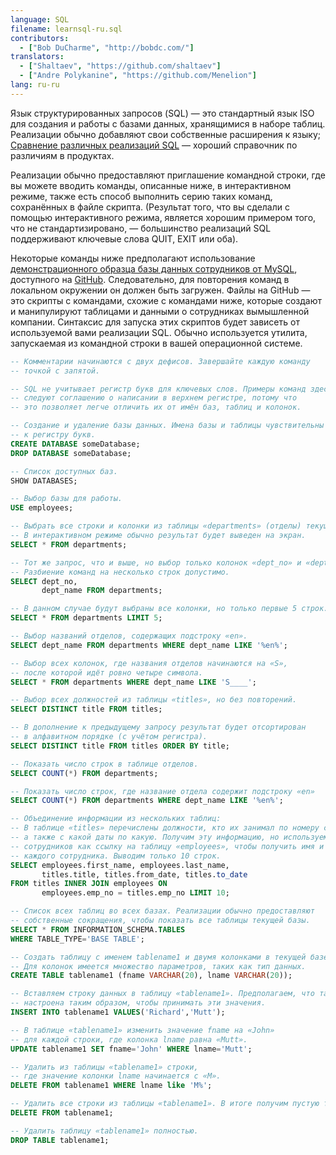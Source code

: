 ```yaml
---
language: SQL
filename: learnsql-ru.sql
contributors:
  - ["Bob DuCharme", "http://bobdc.com/"]
translators:
  - ["Shaltaev", "https://github.com/shaltaev"]
  - ["Andre Polykanine", "https://github.com/Menelion"]
lang: ru-ru
---
```


Язык структурированных запросов (SQL) — это стандартный язык ISO для создания
и работы с базами данных, хранящимися в наборе таблиц. Реализации обычно
добавляют свои собственные расширения к языку;
[Сравнение различных реализаций SQL](http://troels.arvin.dk/db/rdbms/) — хороший справочник по различиям в продуктах.

Реализации обычно предоставляют приглашение командной строки, где вы можете
вводить команды, описанные ниже, в интерактивном режиме, также есть способ
выполнить серию таких команд, сохранённых в файле скрипта.
(Результат того, что вы сделали с помощью интерактивного режима, является
хорошим примером того, что не стандартизировано, — большинство реализаций SQL
поддерживают ключевые слова QUIT, EXIT или оба).

Некоторые команды ниже предполагают использование
[демонстрационного образца базы данных сотрудников от MySQL](https://dev.mysql.com/doc/employee/en/), доступного на [GitHub](https://github.com/datacharmer/test_db).
Следовательно, для повторения команд в локальном окружении он должен быть загружен.
Файлы на GitHub — это скрипты с командами, схожие с командами ниже,
которые создают и манипулируют таблицами и данными о сотрудниках вымышленной
компании. Синтаксис для запуска этих скриптов будет зависеть от используемой
вами реализации SQL. Обычно используется утилита, запускаемая из командной
строки в вашей операционной системе.

```sql
-- Комментарии начинаются с двух дефисов. Завершайте каждую команду
-- точкой с запятой.

-- SQL не учитывает регистр букв для ключевых слов. Примеры команд здесь
-- следуют соглашению о написании в верхнем регистре, потому что
-- это позволяет легче отличить их от имён баз, таблиц и колонок.

-- Создание и удаление базы данных. Имена базы и таблицы чувствительны
-- к регистру букв.
CREATE DATABASE someDatabase;
DROP DATABASE someDatabase;

-- Список доступных баз.
SHOW DATABASES;

-- Выбор базы для работы.
USE employees;

-- Выбрать все строки и колонки из таблицы «departments» (отделы) текущей базы.
-- В интерактивном режиме обычно результат будет выведен на экран.
SELECT * FROM departments;

-- Тот же запрос, что и выше, но выбор только колонок «dept_no» и «dept_name».
-- Разбиение команд на несколько строк допустимо.
SELECT dept_no,
       dept_name FROM departments;

-- В данном случае будут выбраны все колонки, но только первые 5 строк.
SELECT * FROM departments LIMIT 5;

-- Выбор названий отделов, содержащих подстроку «en».
SELECT dept_name FROM departments WHERE dept_name LIKE '%en%';

-- Выбор всех колонок, где названия отделов начинаются на «S»,
-- после которой идёт ровно четыре символа.
SELECT * FROM departments WHERE dept_name LIKE 'S____';

-- Выбор всех должностей из таблицы «titles», но без повторений.
SELECT DISTINCT title FROM titles;

-- В дополнение к предыдущему запросу результат будет отсортирован
-- в алфавитном порядке (с учётом регистра).
SELECT DISTINCT title FROM titles ORDER BY title;

-- Показать число строк в таблице отделов.
SELECT COUNT(*) FROM departments;

-- Показать число строк, где название отдела содержит подстроку «en»
SELECT COUNT(*) FROM departments WHERE dept_name LIKE '%en%';

-- Объединение информации из нескольких таблиц:
-- В таблице «titles» перечислены должности, кто их занимал по номеру сотрудника,
-- а также с какой даты по какую. Получим эту информацию, но используем номера
-- сотрудников как ссылку на таблицу «employees», чтобы получить имя и фамилию
-- каждого сотрудника. Выводим только 10 строк.
SELECT employees.first_name, employees.last_name,
       titles.title, titles.from_date, titles.to_date
FROM titles INNER JOIN employees ON
       employees.emp_no = titles.emp_no LIMIT 10;

-- Список всех таблиц во всех базах. Реализации обычно предоставляют
-- собственные сокращения, чтобы показать все таблицы текущей базы.
SELECT * FROM INFORMATION_SCHEMA.TABLES
WHERE TABLE_TYPE='BASE TABLE';

-- Создать таблицу с именем tablename1 и двумя колонками в текущей базе.
-- Для колонок имеется множество параметров, таких как тип данных.
CREATE TABLE tablename1 (fname VARCHAR(20), lname VARCHAR(20));

-- Вставляем строку данных в таблицу «tablename1». Предполагаем, что таблица
-- настроена таким образом, чтобы принимать эти значения.
INSERT INTO tablename1 VALUES('Richard','Mutt');

-- В таблице «tablename1» изменить значение fname на «John»
-- для каждой строки, где колонка lname равна «Mutt».
UPDATE tablename1 SET fname='John' WHERE lname='Mutt';

-- Удалить из таблицы «tablename1» строки,
-- где значение колонки lname начинается с «M».
DELETE FROM tablename1 WHERE lname like 'M%';

-- Удалить все строки из таблицы «tablename1». В итоге получим пустую таблицу.
DELETE FROM tablename1;

-- Удалить таблицу «tablename1» полностью.
DROP TABLE tablename1;
```
